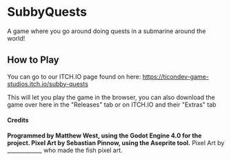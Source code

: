 # SubbyQuests
 A game where you go around doing quests in a submarine around the world!

## How to Play

You can go to our ITCH.IO page found on here: https://ticondev-game-studios.itch.io/subby-quests

This will let you play the game in the browser, you can also download the game over here in the "Releases" tab or on ITCH.IO and their "Extras" tab

#### Credits

**Programmed by Matthew West, using the Godot Engine 4.0 for the project.
Pixel Art by Sebastian Pinnow, using the Aseprite tool.**
Pixel Art by ____________, who made the fish pixel art.
